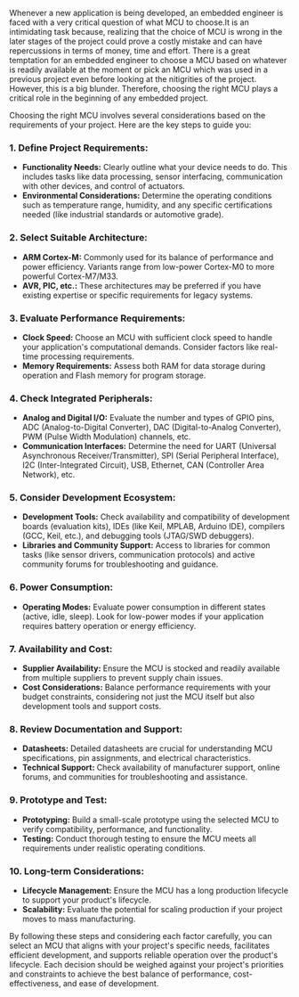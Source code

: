 Whenever a new application is being developed, an embedded engineer is faced with a very critical question of what MCU to choose.It is an intimidating task because, realizing that the choice of MCU is wrong in the later stages of the project could prove a costly mistake and can have repercussions in terms of money, time and effort. There is a great temptation for an embedded engineer to choose a MCU based on whatever is readily available at the moment or pick an MCU which was used in a previous project even before looking at the nitigrities of the project. However, this is a big blunder. Therefore, choosing the right MCU plays a critical role in the beginning of any embedded project. 

Choosing the right MCU involves several considerations based on the requirements of your project. Here are the key steps to guide you:

### 1. Define Project Requirements:
   - **Functionality Needs:** Clearly outline what your device needs to do. This includes tasks like data processing, sensor interfacing, communication with other devices, and control of actuators.
   - **Environmental Considerations:** Determine the operating conditions such as temperature range, humidity, and any specific certifications needed (like industrial standards or automotive grade).

### 2. Select Suitable Architecture:
   - **ARM Cortex-M:** Commonly used for its balance of performance and power efficiency. Variants range from low-power Cortex-M0 to more powerful Cortex-M7/M33.
   - **AVR, PIC, etc.:** These architectures may be preferred if you have existing expertise or specific requirements for legacy systems.

### 3. Evaluate Performance Requirements:
   - **Clock Speed:** Choose an MCU with sufficient clock speed to handle your application's computational demands. Consider factors like real-time processing requirements.
   - **Memory Requirements:** Assess both RAM for data storage during operation and Flash memory for program storage.

### 4. Check Integrated Peripherals:
   - **Analog and Digital I/O:** Evaluate the number and types of GPIO pins, ADC (Analog-to-Digital Converter), DAC (Digital-to-Analog Converter), PWM (Pulse Width Modulation) channels, etc.
   - **Communication Interfaces:** Determine the need for UART (Universal Asynchronous Receiver/Transmitter), SPI (Serial Peripheral Interface), I2C (Inter-Integrated Circuit), USB, Ethernet, CAN (Controller Area Network), etc.

### 5. Consider Development Ecosystem:
   - **Development Tools:** Check availability and compatibility of development boards (evaluation kits), IDEs (like Keil, MPLAB, Arduino IDE), compilers (GCC, Keil, etc.), and debugging tools (JTAG/SWD debuggers).
   - **Libraries and Community Support:** Access to libraries for common tasks (like sensor drivers, communication protocols) and active community forums for troubleshooting and guidance.

### 6. Power Consumption:
   - **Operating Modes:** Evaluate power consumption in different states (active, idle, sleep). Look for low-power modes if your application requires battery operation or energy efficiency.

### 7. Availability and Cost:
   - **Supplier Availability:** Ensure the MCU is stocked and readily available from multiple suppliers to prevent supply chain issues.
   - **Cost Considerations:** Balance performance requirements with your budget constraints, considering not just the MCU itself but also development tools and support costs.

### 8. Review Documentation and Support:
   - **Datasheets:** Detailed datasheets are crucial for understanding MCU specifications, pin assignments, and electrical characteristics.
   - **Technical Support:** Check availability of manufacturer support, online forums, and communities for troubleshooting and assistance.

### 9. Prototype and Test:
   - **Prototyping:** Build a small-scale prototype using the selected MCU to verify compatibility, performance, and functionality.
   - **Testing:** Conduct thorough testing to ensure the MCU meets all requirements under realistic operating conditions.

### 10. Long-term Considerations:
   - **Lifecycle Management:** Ensure the MCU has a long production lifecycle to support your product's lifecycle.
   - **Scalability:** Evaluate the potential for scaling production if your project moves to mass manufacturing.

By following these steps and considering each factor carefully, you can select an MCU that aligns with your project's specific needs, facilitates efficient development, and supports reliable operation over the product's lifecycle. Each decision should be weighed against your project's priorities and constraints to achieve the best balance of performance, cost-effectiveness, and ease of development.
